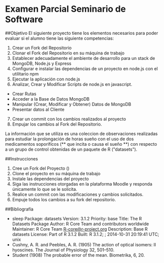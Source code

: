 # Examen Parcial Seminario de Software
##Objetivo
El siguiente proyecto tiene los elementos necesarios para poder evaluar
si el alumno tiene las siguiente competencias:
1. Crear un Fork del Repositorio
2. Clonar el Fork del Repositorio en su máquina de trabajo
3. Establecer adecuadamente el ambiente de desarrollo para un stack de MongoDB, Node.js y Express
4. Configurar e instalar las dependencias de un proyecto en node.js con el utilitario npm
5. Ejecutar la aplicación con node.js
6. Analizar, Crear y Modificar Scripts de node.js en javascript.
  - Crear Rutas
  - Acceder a la Base de Datos MongoDB
  - Manipular (Crear, Modificar y Obtener) Datos de MongoDB
  - Presentar datos al Cliente
7. Crear un commit con los cambios realizados al proyecto
8. Empujar los cambios al Fork del Repositorio.

La información que se utiliza es una coleccion de observaciones realizadas para estudiar
la prolongación de horas sueño con el uso de dos medicamentos soporifícos
(** que incita o causa el sueño **) con respecto a un grupo de control obtenidas de un
paquete de R ("datasets").


##Instrucciones
1. Cree un Fork del Proyecto ()
2. Clone el proyecto en su máquina de trabajo
3. Instale las dependencias del proyecto
4. Siga las instrucciones otorgadas en la plataforma Moodle y responda únicamente lo que se le solicita.
5. Realice un commit con las modificaciones y cambios solicitados.
6. Empuje todos los cambios a su fork del repositorio.

##Bibliografía
* sleep
    Package: datasets
    Version: 3.1.2
    Priority: base
    Title: The R Datasets Package
    Author: R Core Team and contributors worldwide
    Maintainer: R Core Team <R-core@r-project.org>
    Description: Base R datasets
    License: Part of R 3.1.2
    Built: R 3.1.2; ; 2014-10-31 20:19:41 UTC; unix
* Cushny, A. R. and Peebles, A. R. (1905) The action of optical isomers: II hyoscines. The Journal of Physiology 32, 501–510.
* Student (1908) The probable error of the mean. Biometrika, 6, 20.
